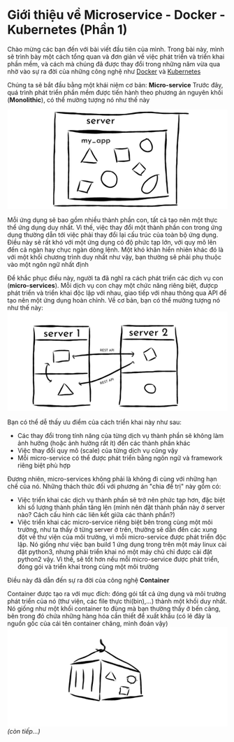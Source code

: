 

# Giới thiệu về Microservice - Docker - Kubernetes (Phần 1)



Chào mừng các bạn đến với bài viết đầu tiên của mình. Trong bài này, mình sẽ trình bày một cách tổng quan và đơn giản về việc phát triển và triển khai phần mềm, và cách mà chúng đã được thay đổi trong những năm vừa qua nhờ vào sự ra đời của những công nghệ như [Docker](https://www.docker.com/) và [Kubernetes](https://kubernetes.io/)

Chúng ta sẽ bắt đầu bằng một khái niệm cơ bản: **Micro-service**
Trước đây, quá trình phát triển phần mềm được tiến hành theo phương án nguyên khối (**Monolithic**), có thể mường tượng nó như thế này

<img src="../images/monolithic-sketchpad-modified.png" alt="drawing" width="600"/>

Mỗi ứng dụng sẽ bao gồm nhiều thành phần con, tất cả tạo nên một thực thể ứng dụng duy nhất. Vì thế, việc thay đổi một thành phần con trong ứng dụng thường dẫn tới việc phải thay đổi lại cấu trúc của toàn bộ ứng dụng. Điều này sẽ rất khó với một ứng dụng có độ phức tạp lớn, với quy mô lên đến cả ngàn hay chục ngàn dòng lệnh. Một khó khăn hiển nhiên khác đó là với một khối chương trình duy nhất như vậy, bạn thường sẽ phải phụ thuộc vào một ngôn ngữ nhất định
 
Để khắc phục điều này, người ta đã nghĩ ra cách phát triển các dịch vụ con (**micro-services**). Mỗi dịch vụ con chạy một chức năng riêng biệt, đượcp phát triển và triển khai độc lập với nhau, giao tiếp với nhau thông qua API để tạo nên một ứng dụng hoàn chỉnh. Về cơ bản, bạn có thể mường tượng nó như thế này:
![microservice-diagram](../images/microservice-sketchpad.png)

Bạn có thể dễ thấy ưu điểm của cách triển khai này như sau:
- Các thay đổi trong tính năng của từng dịch vụ thành phần sẽ không làm ảnh hưởng (hoặc ảnh hưởng rất ít) đến các thành phần khác
- Việc thay đổi quy mô (scale) của từng dịch vụ cũng vậy
- Mỗi micro-service có thể được phát triển bằng ngôn ngữ và framework riêng biệt phù hợp

Đương nhiên, micro-services không phải là không đi cùng với những hạn chế của nó. Những thách thức đối với phương án "chia để trị" này gồm có:
- Việc triển khai các dịch vụ thành phần sẽ trở nên phức tạp hơn, đặc biệt khi số lượng thành phần tăng lên (mình nên đặt thành phần này ở server nào? Cách cấu hình các liên kết giữa các thành phần?)
- Việc triển khai các micro-service riêng biệt bên trong cùng một môi trường, như ta thấy ở từng server ở trên, thường sẽ dẫn đến các xung đột về thư viện của môi trường, vì mỗi micro-service được phát triển độc lập. Nó giống như việc bạn build 1 ứng dụng trong trên một máy linux cài đặt python3, nhưng phải triển khai nó một máy chủ chỉ được cài đặt python2 vậy. Vì thế, sẽ tốt hơn nếu mỗi micro-service được phát triển, đóng gói và triển khai trong cùng một môi trường

Điều này đã dẫn đến sự ra đời của công nghệ **Container**

Container được tạo ra với mục đích: đóng gói tất cả ứng dụng và môi trường phát triển của nó (thư viện, các file thực thi(bin),...) thành một khối duy nhất. Nó giống như một khối container to đùng mà bạn thường thấy ở bến cảng, bên trong đó chứa những hàng hóa cần thiết để xuất khẩu (có lẽ đây là nguồn gốc của cái tên container chăng, mình đoán vậy)
![container](../images/container-sketchpad.png)
*(còn tiếp...)*
